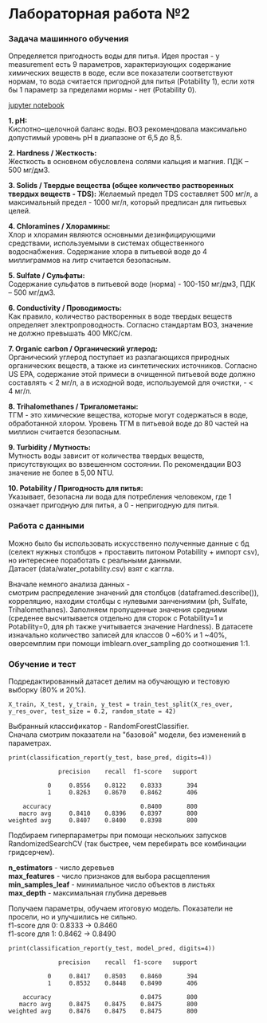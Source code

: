 # Лабораторная работа №2  

### Задача машинного обучения  
Определяется пригодность воды для питья.
Идея простая - у measurement есть 9 параметров,
характеризующих содержание химических веществ в воде,
если все показатели соответствуют нормам, то вода
считается пригодной для питья (Potability 1), 
если хотя бы 1 параметр за пределами нормы - нет
(Potability 0).  

[jupyter notebook](https://github.com/IraMeis/db-in-enterprise-systems-2024/blob/main/lab2/lab2.ipynb)

**1. pH:**  
Кислотно–щелочной баланс воды. 
ВОЗ рекомендовала максимально допустимый уровень 
pH в диапазоне от 6,5 до 8,5.  

**2. Hardness / Жесткость:**  
Жесткость в основном обусловлена солями кальция и магния. 
ПДК – 500 мг/дм3.

**3. Solids / Твердые вещества 
(общее количество растворенных твердых веществ - TDS):**
Желаемый предел TDS составляет 500 мг/л, 
а максимальный предел - 1000 мг/л, 
который предписан для питьевых целей.

**4. Chloramines / Хлорамины:**  
Хлор и хлорамин являются основными дезинфицирующими
средствами, используемыми в системах общественного
водоснабжения. Содержание хлора в 
питьевой воде до 4 миллиграммов на литр 
считается безопасным.

**5. Sulfate / Сульфаты:**  
Содержание сульфатов 
в питьевой воде (норма) - 100-150 мг/дм3,
ПДК – 500 мг/дм3.

**6. Conductivity / Проводимость:**  
Как правило, количество растворенных в воде твердых веществ 
определяет электропроводность. Согласно стандартам 
ВОЗ, значение не должно превышать 400 МКС/см.

**7. Organic carbon / Органический углерод:**  
Органический углерод поступает 
из разлагающихся природных органических 
веществ, а также из синтетических источников. Согласно 
US EPA, содержание этой примеси в очищенной питьевой воде 
должно составлять < 2 мг/л, а в исходной воде, 
используемой для очистки, - < 4 мг/л.

**8. Trihalomethanes / Тригалометаны:**  
ТГМ - это химические вещества, которые могут 
содержаться в воде, обработанной хлором. 
Уровень ТГМ в питьевой воде до 80 
частей на миллион считается безопасным.

**9. Turbidity / Мутность:**  
Мутность воды зависит от количества твердых 
веществ, присутствующих во взвешенном состоянии. 
По рекомендации ВОЗ значение не более в 5,00 NTU.

**10. Potability / Пригодность для питья:**  
Указывает, безопасна ли вода для потребления 
человеком, где 1 означает пригодную для питья, 
а 0 - непригодную для питья.  

### Работа с данными  
Можно было бы использовать искусcтвенно полученные 
данные с бд (селект нужных столбцов +
проставить питоном Potability + импорт csv), 
но интереснее поработать с реальными данными.  
Датасет (data/water_potability.csv) взят с каггла.  

Вначале немного анализа данных -  
cмотрим распределение значений для столбцов
(dataframed.describe()), корреляцию,
находим столбцы с нулевыми занчениямим (ph,
Sulfate, Trihalomethanes). Заполняем пропущенные
значения средними (среденее высчитывается
отдельно для сторок с Potability=1 и Potability=0,
для ph также учитывается значение Hardness).
В датасете изначально количество записей
для классов 0 ~60% и 1 ~40%, оверсемплим при помощи
imblearn.over_sampling до соотношения 1:1.


### Oбучение и тест  

Подредактированный датасет делим на обучающую и 
тестовую выборку (80% и 20%).

```
X_train, X_test, y_train, y_test = train_test_split(X_res_over, y_res_over, test_size = 0.2, random_state = 42)
```

Выбранный классификатор - RandomForestClassifier.  
Сначала смотрим показатели на "базовой" модели,
без изменений в параметрах.

```
print(classification_report(y_test, base_pred, digits=4))

              precision    recall  f1-score   support

           0     0.8556    0.8122    0.8333       394
           1     0.8263    0.8670    0.8462       406

    accuracy                         0.8400       800
   macro avg     0.8410    0.8396    0.8397       800
weighted avg     0.8407    0.8400    0.8398       800
```
Подбираем гиперпараметры при помощи 
нескольких запусков RandomizedSearchCV (так быстрее,
чем перебирать все комбинации гридсерчем).  

**n_estimators** - число деревьев  
**max_features** - число признаков для выбора расщепления  
**min_samples_leaf** - минимальное число объектов в листьях  
**max_depth** - максимальная глубина деревьев  

Получаем параметры, обучаем итоговую модель.
Показатели не просели, но и улучшились не сильно.  
f1-score для 0: 0.8333 -> 0.8460  
f1-score для 1: 0.8462 -> 0.8490 

```
print(classification_report(y_test, model_pred, digits=4))

              precision    recall  f1-score   support

           0     0.8417    0.8503    0.8460       394
           1     0.8532    0.8448    0.8490       406

    accuracy                         0.8475       800
   macro avg     0.8475    0.8475    0.8475       800
weighted avg     0.8476    0.8475    0.8475       800
```